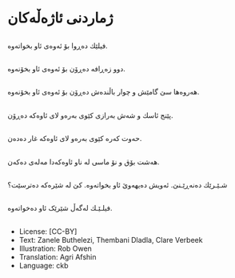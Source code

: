 # ژماردنی ئاژەڵەكان

##
فیلێك دەڕوا بۆ ئەوەی ئاو بخواتەوە.

##
دوو زەڕافە دەڕۆن بۆ ئەوەی ئاو بخۆنەوە.

##
هەروەها سێ گامێش و چوار باڵندەش دەڕۆن بۆ ئەوەی ئاو بخۆنەوە.

##
پێنج ئاسك و شەش بەرازی كێوی بەرەو لای ئاوەكە دەڕۆن.

##
حەوت كەرە كێوی بەرەو لای ئاوەكە غار دەدەن.

##
هەشت بۆق و نۆ ماسی لە ناو ئاوەكەدا مەلە‌ی دەكەن.

##
شـێـرێك دەنەڕێـنێ. ئەویش دەیهەوێ ئاو بخواتەوە. كێ لە شێرەكە دەترسێت؟

##
فیلـێـك لەگەڵ شێرێک ئاو دەخواتەوە.

##
* License: [CC-BY]
* Text: Zanele Buthelezi, Thembani Dladla, Clare Verbeek
* Illustration: Rob Owen
* Translation: Agri Afshin
* Language: ckb
